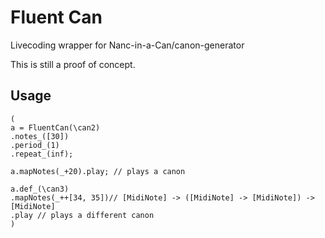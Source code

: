# Fluent Can
Livecoding wrapper for Nanc-in-a-Can/canon-generator

This is still a proof of concept.

## Usage
```
(
a = FluentCan(\can2)
.notes_([30])
.period_(1)
.repeat_(inf);

a.mapNotes(_+20).play; // plays a canon

a.def_(\can3)
.mapNotes(_++[34, 35])// [MidiNote] -> ([MidiNote] -> [MidiNote]) -> [MidiNote]
.play // plays a different canon
)
```